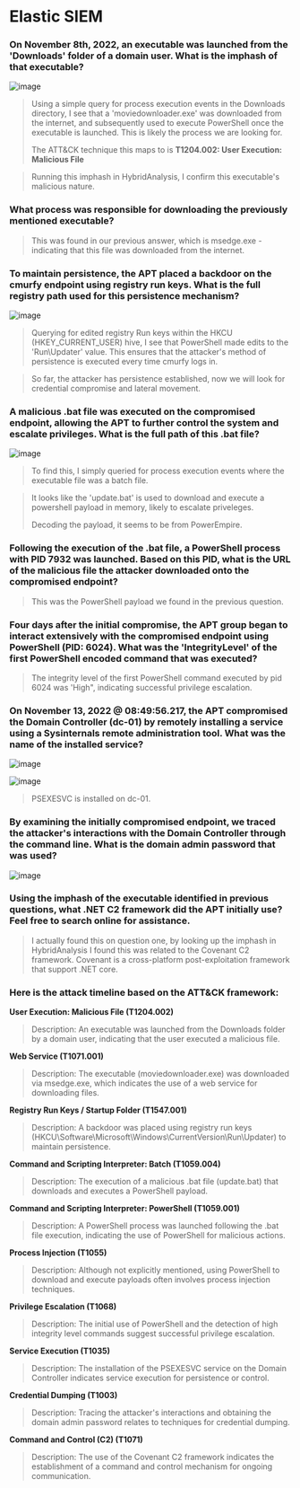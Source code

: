 # Elastic SIEM

### On November 8th, 2022, an executable was launched from the 'Downloads' folder of a domain user. What is the imphash of that executable?

![image](https://github.com/user-attachments/assets/19219e21-640e-48b9-989c-0d3bff4b2c62)

> Using a simple query for process execution events in the Downloads directory, I see that a 'moviedownloader.exe' was downloaded from the internet, and subsequently used to execute PowerShell once the executable is launched. This is likely the process we are looking for.
>
> The ATT&CK technique this maps to is **T1204.002: User Execution: Malicious File**

> Running this imphash in HybridAnalysis, I confirm this executable's malicious nature.

### What process was responsible for downloading the previously mentioned executable?

> This was found in our previous answer, which is msedge.exe - indicating that this file was downloaded from the internet.

### To maintain persistence, the APT placed a backdoor on the cmurfy endpoint using registry run keys. What is the full registry path used for this persistence mechanism?

![image](https://github.com/user-attachments/assets/77d8f40a-b6ff-438c-ac95-68640a7d9fa2)

> Querying for edited registry Run keys within the HKCU (HKEY_CURRENT_USER) hive, I see that PowerShell made edits to the 'Run\Updater' value. This ensures that the attacker's method of persistence is executed every time cmurfy logs in.

> So far, the attacker has persistence established, now we will look for credential compromise and lateral movement.

### A malicious .bat file was executed on the compromised endpoint, allowing the APT to further control the system and escalate privileges. What is the full path of this .bat file?

![image](https://github.com/user-attachments/assets/a8c6c681-d2c6-46f7-86ca-5a83b70c80ca)

> To find this, I simply queried for process execution events where the executable file was a batch file.

> It looks like the 'update.bat' is used to download and execute a powershell payload in memory, likely to escalate priveleges.
>
> Decoding the payload, it seems to be from PowerEmpire.

### Following the execution of the .bat file, a PowerShell process with PID 7932 was launched. Based on this PID, what is the URL of the malicious file the attacker downloaded onto the compromised endpoint?

> This was the PowerShell payload we found in the previous question.

### Four days after the initial compromise, the APT group began to interact extensively with the compromised endpoint using PowerShell (PID: 6024). What was the 'IntegrityLevel' of the first PowerShell encoded command that was executed?

> The integrity level of the first PowerShell command executed by pid 6024 was 'High", indicating successful privilege escalation.

### On November 13, 2022 @ 08:49:56.217, the APT compromised the Domain Controller (dc-01) by remotely installing a service using a Sysinternals remote administration tool. What was the name of the installed service?

![image](https://github.com/user-attachments/assets/83571093-b343-4bc0-aeaf-fb31b2a828bb)

![image](https://github.com/user-attachments/assets/1c9c5242-188a-40b6-a236-c72d9e7d3ffd)

> PSEXESVC is installed on dc-01. 

### By examining the initially compromised endpoint, we traced the attacker's interactions with the Domain Controller through the command line. What is the domain admin password that was used?

![image](https://github.com/user-attachments/assets/cab19b34-0874-42bf-8b93-92df41c9e17f)

### Using the imphash of the executable identified in previous questions, what .NET C2 framework did the APT initially use? Feel free to search online for assistance.

> I actually found this on question one, by looking up the imphash in HybridAnalysis I found this was related to the Covenant C2 framework. Covenant is a cross-platform post-exploitation framework that support .NET core.

### Here is the attack timeline based on the ATT&CK framework:

**User Execution: Malicious File (T1204.002)**

> Description: An executable was launched from the Downloads folder by a domain user, indicating that the user executed a malicious file.

**Web Service (T1071.001)**

> Description: The executable (moviedownloader.exe) was downloaded via msedge.exe, which indicates the use of a web service for downloading files.

**Registry Run Keys / Startup Folder (T1547.001)**

> Description: A backdoor was placed using registry run keys (HKCU\Software\Microsoft\Windows\CurrentVersion\Run\Updater) to maintain persistence.

**Command and Scripting Interpreter: Batch (T1059.004)**

> Description: The execution of a malicious .bat file (update.bat) that downloads and executes a PowerShell payload.

**Command and Scripting Interpreter: PowerShell (T1059.001)**

> Description: A PowerShell process was launched following the .bat file execution, indicating the use of PowerShell for malicious actions.

**Process Injection (T1055)**

> Description: Although not explicitly mentioned, using PowerShell to download and execute payloads often involves process injection techniques.

**Privilege Escalation (T1068)**

> Description: The initial use of PowerShell and the detection of high integrity level commands suggest successful privilege escalation.

**Service Execution (T1035)**

> Description: The installation of the PSEXESVC service on the Domain Controller indicates service execution for persistence or control.

**Credential Dumping (T1003)**

> Description: Tracing the attacker's interactions and obtaining the domain admin password relates to techniques for credential dumping.

**Command and Control (C2) (T1071)**

> Description: The use of the Covenant C2 framework indicates the establishment of a command and control mechanism for ongoing communication.
